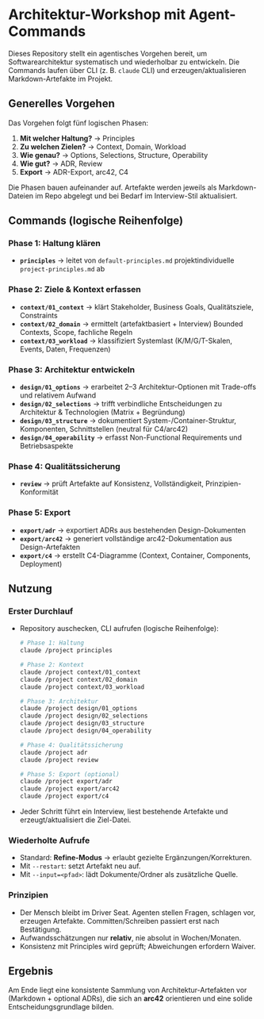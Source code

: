 # Architektur-Workshop mit Agent-Commands

Dieses Repository stellt ein agentisches Vorgehen bereit, um Softwarearchitektur systematisch und wiederholbar zu entwickeln. Die Commands laufen über CLI (z. B. `claude` CLI) und erzeugen/aktualisieren Markdown-Artefakte im Projekt.

## Generelles Vorgehen

Das Vorgehen folgt fünf logischen Phasen:

1. **Mit welcher Haltung?** → Principles
2. **Zu welchen Zielen?** → Context, Domain, Workload
3. **Wie genau?** → Options, Selections, Structure, Operability
4. **Wie gut?** → ADR, Review
5. **Export** → ADR-Export, arc42, C4

Die Phasen bauen aufeinander auf. Artefakte werden jeweils als Markdown-Dateien im Repo abgelegt und bei Bedarf im Interview-Stil aktualisiert.

## Commands (logische Reihenfolge)

### Phase 1: Haltung klären
- **`principles`** → leitet von `default-principles.md` projektindividuelle `project-principles.md` ab

### Phase 2: Ziele & Kontext erfassen  
- **`context/01_context`** → klärt Stakeholder, Business Goals, Qualitätsziele, Constraints
- **`context/02_domain`** → ermittelt (artefaktbasiert + Interview) Bounded Contexts, Scope, fachliche Regeln
- **`context/03_workload`** → klassifiziert Systemlast (K/M/G/T-Skalen, Events, Daten, Frequenzen)

### Phase 3: Architektur entwickeln
- **`design/01_options`** → erarbeitet 2–3 Architektur-Optionen mit Trade-offs und relativem Aufwand
- **`design/02_selections`** → trifft verbindliche Entscheidungen zu Architektur & Technologien (Matrix + Begründung)
- **`design/03_structure`** → dokumentiert System-/Container-Struktur, Komponenten, Schnittstellen (neutral für C4/arc42)
- **`design/04_operability`** → erfasst Non-Functional Requirements und Betriebsaspekte

### Phase 4: Qualitätssicherung
- **`review`** → prüft Artefakte auf Konsistenz, Vollständigkeit, Prinzipien-Konformität

### Phase 5: Export
- **`export/adr`** → exportiert ADRs aus bestehenden Design-Dokumenten
- **`export/arc42`** → generiert vollständige arc42-Dokumentation aus Design-Artefakten  
- **`export/c4`** → erstellt C4-Diagramme (Context, Container, Components, Deployment)

## Nutzung

### Erster Durchlauf

* Repository auschecken, CLI aufrufen (logische Reihenfolge):

  ```sh
  # Phase 1: Haltung
  claude /project principles
  
  # Phase 2: Kontext
  claude /project context/01_context
  claude /project context/02_domain
  claude /project context/03_workload
  
  # Phase 3: Architektur
  claude /project design/01_options
  claude /project design/02_selections
  claude /project design/03_structure
  claude /project design/04_operability
  
  # Phase 4: Qualitätssicherung
  claude /project adr
  claude /project review
  
  # Phase 5: Export (optional)
  claude /project export/adr
  claude /project export/arc42
  claude /project export/c4
  ```
* Jeder Schritt führt ein Interview, liest bestehende Artefakte und erzeugt/aktualisiert die Ziel-Datei.

### Wiederholte Aufrufe

* Standard: **Refine-Modus** → erlaubt gezielte Ergänzungen/Korrekturen.
* Mit `--restart`: setzt Artefakt neu auf.
* Mit `--input=<pfad>`: lädt Dokumente/Ordner als zusätzliche Quelle.

### Prinzipien

* Der Mensch bleibt im Driver Seat. Agenten stellen Fragen, schlagen vor, erzeugen Artefakte. Committen/Schreiben passiert erst nach Bestätigung.
* Aufwandsschätzungen nur **relativ**, nie absolut in Wochen/Monaten.
* Konsistenz mit Principles wird geprüft; Abweichungen erfordern Waiver.

## Ergebnis

Am Ende liegt eine konsistente Sammlung von Architektur-Artefakten vor (Markdown + optional ADRs), die sich an **arc42** orientieren und eine solide Entscheidungsgrundlage bilden.

